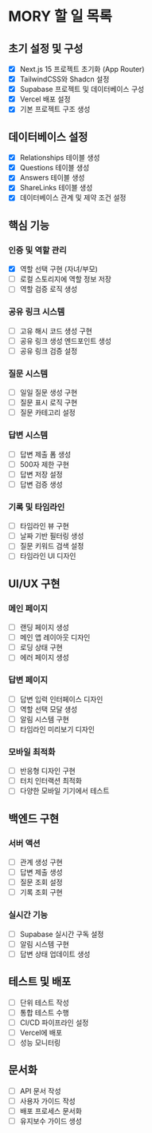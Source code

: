 # MORY 할 일 목록

## 초기 설정 및 구성
- [x] Next.js 15 프로젝트 초기화 (App Router)
- [x] TailwindCSS와 Shadcn 설정
- [x] Supabase 프로젝트 및 데이터베이스 구성
- [x] Vercel 배포 설정
- [x] 기본 프로젝트 구조 생성

## 데이터베이스 설정
- [x] Relationships 테이블 생성
- [x] Questions 테이블 생성
- [x] Answers 테이블 생성
- [x] ShareLinks 테이블 생성
- [x] 데이터베이스 관계 및 제약 조건 설정

## 핵심 기능
### 인증 및 역할 관리
- [x] 역할 선택 구현 (자녀/부모)
- [ ] 로컬 스토리지에 역할 정보 저장
- [ ] 역할 검증 로직 생성

### 공유 링크 시스템
- [ ] 고유 해시 코드 생성 구현
- [ ] 공유 링크 생성 엔드포인트 생성
- [ ] 공유 링크 검증 설정

### 질문 시스템
- [ ] 일일 질문 생성 구현
- [ ] 질문 표시 로직 구현
- [ ] 질문 카테고리 설정

### 답변 시스템
- [ ] 답변 제출 폼 생성
- [ ] 500자 제한 구현
- [ ] 답변 저장 설정
- [ ] 답변 검증 생성

### 기록 및 타임라인
- [ ] 타임라인 뷰 구현
- [ ] 날짜 기반 필터링 생성
- [ ] 질문 키워드 검색 설정
- [ ] 타임라인 UI 디자인

## UI/UX 구현
### 메인 페이지
- [ ] 랜딩 페이지 생성
- [ ] 메인 앱 레이아웃 디자인
- [ ] 로딩 상태 구현
- [ ] 에러 페이지 생성

### 답변 페이지
- [ ] 답변 입력 인터페이스 디자인
- [ ] 역할 선택 모달 생성
- [ ] 알림 시스템 구현
- [ ] 타임라인 미리보기 디자인

### 모바일 최적화
- [ ] 반응형 디자인 구현
- [ ] 터치 인터랙션 최적화
- [ ] 다양한 모바일 기기에서 테스트

## 백엔드 구현
### 서버 액션
- [ ] 관계 생성 구현
- [ ] 답변 제출 생성
- [ ] 질문 조회 설정
- [ ] 기록 조회 구현

### 실시간 기능
- [ ] Supabase 실시간 구독 설정
- [ ] 알림 시스템 구현
- [ ] 답변 상태 업데이트 생성

## 테스트 및 배포
- [ ] 단위 테스트 작성
- [ ] 통합 테스트 수행
- [ ] CI/CD 파이프라인 설정
- [ ] Vercel에 배포
- [ ] 성능 모니터링

## 문서화
- [ ] API 문서 작성
- [ ] 사용자 가이드 작성
- [ ] 배포 프로세스 문서화
- [ ] 유지보수 가이드 생성 